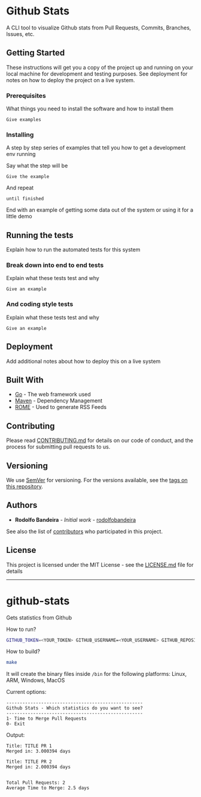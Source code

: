 # Github Stats

A CLI tool to visualize Github stats from Pull Requests, Commits, Branches, Issues, etc.

## Getting Started

These instructions will get you a copy of the project up and running on your local machine for development and testing purposes. See deployment for notes on how to deploy the project on a live system.

### Prerequisites

What things you need to install the software and how to install them

```
Give examples
```

### Installing

A step by step series of examples that tell you how to get a development env running

Say what the step will be

```
Give the example
```

And repeat

```
until finished
```

End with an example of getting some data out of the system or using it for a little demo

## Running the tests

Explain how to run the automated tests for this system

### Break down into end to end tests

Explain what these tests test and why

```
Give an example
```

### And coding style tests

Explain what these tests test and why

```
Give an example
```

## Deployment

Add additional notes about how to deploy this on a live system

## Built With

* [Go](http://www.dropwizard.io/1.0.2/docs/) - The web framework used
* [Maven](https://maven.apache.org/) - Dependency Management
* [ROME](https://rometools.github.io/rome/) - Used to generate RSS Feeds

## Contributing

Please read [CONTRIBUTING.md](https://gist.github.com/PurpleBooth/b24679402957c63ec426) for details on our code of conduct, and the process for submitting pull requests to us.

## Versioning

We use [SemVer](http://semver.org/) for versioning. For the versions available, see the [tags on this repository](https://github.com/your/project/tags). 

## Authors

* **Rodolfo Bandeira** - *Initial work* - [rodolfobandeira](https://github.com/rodolfobandeira)

See also the list of [contributors](https://github.com/rodolfobandeira/github-stats/contributors) who participated in this project.

## License

This project is licensed under the MIT License - see the [LICENSE.md](LICENSE.md) file for details




---



# github-stats
Gets statistics from Github

How to run?

```bash
GITHUB_TOKEN=<YOUR_TOKEN> GITHUB_USERNAME=<YOUR_USERNAME> GITHUB_REPOSITORY=<REPO> go run github-stats.go
```

How to build?

```bash
make
```

It will create the binary files inside `/bin` for the following platforms: Linux, ARM, Windows, MacOS


Current options:

```
---------------------------------------------------
Github Stats - Which statistics do you want to see?
---------------------------------------------------
1- Time to Merge Pull Requests
0- Exit
```

Output:

```
Title: TITLE PR 1
Merged in: 3.000394 days

Title: TITLE PR 2
Merged in: 2.000394 days


Total Pull Requests: 2
Average Time to Merge: 2.5 days
```
